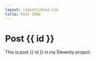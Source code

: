 ```yaml
---
layout: layouts/base.njk
title: Post 2940
---
```


# Post {{ id }}

This is post {{ id }} in my Eleventy project.
